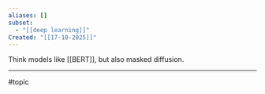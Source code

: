 ```yaml
---
aliases: []
subset:
  - "[[deep learning]]"
Created: "[[17-10-2025]]"
---
```


Think models like [[BERT]], but also masked diffusion. 

--- 
#topic 
